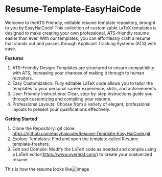 
# Resume-Template-EasyHaiCode

Welcome to theATS Friendly, editable resume template repository, brought to you by EasyHaiCode! This collection of customizable LaTeX templates is designed to make creating your own professional, ATS-friendly resume easier than ever. With our templates, you can effortlessly craft a resume that stands out and passes through Applicant Tracking Systems (ATS) with ease.

**Features**
 1. ATS-Friendly Design: Templates are structured to ensure compatibility with ATS, increasing your chances of making it through to human recruiters.
 2. Easy Customization: Fully editable LaTeX code allows you to tailor the templates to your personal career experience, skills, and achievements.
 3. User-Friendly Instructions: Clear, step-by-step instructions guide you through customizing and compiling your resume.
 4. Professional Layouts: Choose from a variety of elegant, professional layouts to present your qualifications effectively.

**Getting Started**
 1. Clone the Repository: git clone https://github.com/easyhaicode/Resume-Template-EasyHaiCode.git
 2. Explore Templates: Find and open the template called Resume-template-freshers.
 3. Edit and Compile: Modify the LaTeX code as needed and compile using a LaTeX editor(https://www.overleaf.com/) to create your customized resume.


This is how the resume looks like![image](https://github.com/user-attachments/assets/d1c36120-19ff-4e9a-8870-dcc8ced62ef8)

